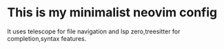 # This is my minimalist neovim config

It uses telescope for file navigation and lsp zero,treesitter for completion,syntax features.
